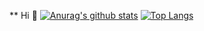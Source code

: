 ** Hi 👋
[![Anurag's github stats](https://github-readme-stats.vercel.app/api?username=lshuining&show_icons=true&theme=calm)](https://github.com/anuraghazra/github-readme-stats)
[![Top Langs](https://github-readme-stats.vercel.app/api/top-langs/?username=lshuining&layout=compact&theme=calm)](https://github.com/anuraghazra/github-readme-stats)
